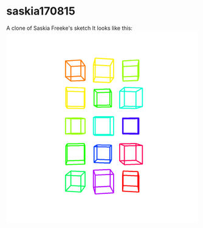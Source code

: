 # saskia170815
A clone of Saskia Freeke's sketch
It looks like this:
<img src = "fivebythreecubes.gif">
